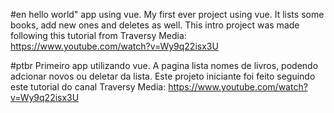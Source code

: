 #en
hello world" app using vue. My first ever project using vue. It lists some books, add new ones and deletes as well.
This intro project was made following this tutorial from Traversy Media: https://www.youtube.com/watch?v=Wy9q22isx3U

#ptbr
Primeiro app utilizando vue. A pagina lista nomes de livros, podendo adcionar novos ou deletar da lista.
Este projeto iniciante foi feito seguindo este tutorial do canal Traversy Media: https://www.youtube.com/watch?v=Wy9q22isx3U
